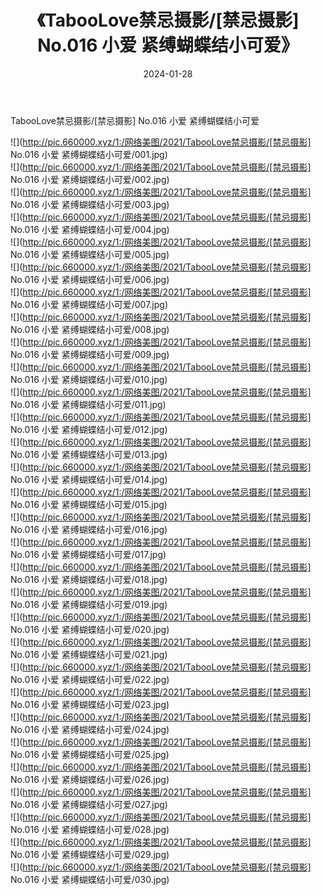 ﻿---
layout: post
title:  《TabooLove禁忌摄影/[禁忌摄影] No.016 小爱 紧缚蝴蝶结小可爱》
date:   2024-01-28
img: http://pic.660000.xyz/1:/网络美图/2021/TabooLove禁忌摄影/[禁忌摄影] No.016 小爱 紧缚蝴蝶结小可爱/000.jpg
categories: [美女, 清纯, 唯美]
---

TabooLove禁忌摄影/[禁忌摄影] No.016 小爱 紧缚蝴蝶结小可爱

 ![](http://pic.660000.xyz/1:/网络美图/2021/TabooLove禁忌摄影/[禁忌摄影] No.016 小爱 紧缚蝴蝶结小可爱/001.jpg) <br>![](http://pic.660000.xyz/1:/网络美图/2021/TabooLove禁忌摄影/[禁忌摄影] No.016 小爱 紧缚蝴蝶结小可爱/002.jpg) <br>![](http://pic.660000.xyz/1:/网络美图/2021/TabooLove禁忌摄影/[禁忌摄影] No.016 小爱 紧缚蝴蝶结小可爱/003.jpg) <br>![](http://pic.660000.xyz/1:/网络美图/2021/TabooLove禁忌摄影/[禁忌摄影] No.016 小爱 紧缚蝴蝶结小可爱/004.jpg) <br>![](http://pic.660000.xyz/1:/网络美图/2021/TabooLove禁忌摄影/[禁忌摄影] No.016 小爱 紧缚蝴蝶结小可爱/005.jpg) <br>![](http://pic.660000.xyz/1:/网络美图/2021/TabooLove禁忌摄影/[禁忌摄影] No.016 小爱 紧缚蝴蝶结小可爱/006.jpg) <br>![](http://pic.660000.xyz/1:/网络美图/2021/TabooLove禁忌摄影/[禁忌摄影] No.016 小爱 紧缚蝴蝶结小可爱/007.jpg) <br>![](http://pic.660000.xyz/1:/网络美图/2021/TabooLove禁忌摄影/[禁忌摄影] No.016 小爱 紧缚蝴蝶结小可爱/008.jpg) <br>![](http://pic.660000.xyz/1:/网络美图/2021/TabooLove禁忌摄影/[禁忌摄影] No.016 小爱 紧缚蝴蝶结小可爱/009.jpg) <br>![](http://pic.660000.xyz/1:/网络美图/2021/TabooLove禁忌摄影/[禁忌摄影] No.016 小爱 紧缚蝴蝶结小可爱/010.jpg) <br>![](http://pic.660000.xyz/1:/网络美图/2021/TabooLove禁忌摄影/[禁忌摄影] No.016 小爱 紧缚蝴蝶结小可爱/011.jpg) <br>![](http://pic.660000.xyz/1:/网络美图/2021/TabooLove禁忌摄影/[禁忌摄影] No.016 小爱 紧缚蝴蝶结小可爱/012.jpg) <br>![](http://pic.660000.xyz/1:/网络美图/2021/TabooLove禁忌摄影/[禁忌摄影] No.016 小爱 紧缚蝴蝶结小可爱/013.jpg) <br>![](http://pic.660000.xyz/1:/网络美图/2021/TabooLove禁忌摄影/[禁忌摄影] No.016 小爱 紧缚蝴蝶结小可爱/014.jpg) <br>![](http://pic.660000.xyz/1:/网络美图/2021/TabooLove禁忌摄影/[禁忌摄影] No.016 小爱 紧缚蝴蝶结小可爱/015.jpg) <br>![](http://pic.660000.xyz/1:/网络美图/2021/TabooLove禁忌摄影/[禁忌摄影] No.016 小爱 紧缚蝴蝶结小可爱/016.jpg) <br>![](http://pic.660000.xyz/1:/网络美图/2021/TabooLove禁忌摄影/[禁忌摄影] No.016 小爱 紧缚蝴蝶结小可爱/017.jpg) <br>![](http://pic.660000.xyz/1:/网络美图/2021/TabooLove禁忌摄影/[禁忌摄影] No.016 小爱 紧缚蝴蝶结小可爱/018.jpg) <br>![](http://pic.660000.xyz/1:/网络美图/2021/TabooLove禁忌摄影/[禁忌摄影] No.016 小爱 紧缚蝴蝶结小可爱/019.jpg) <br>![](http://pic.660000.xyz/1:/网络美图/2021/TabooLove禁忌摄影/[禁忌摄影] No.016 小爱 紧缚蝴蝶结小可爱/020.jpg) <br>![](http://pic.660000.xyz/1:/网络美图/2021/TabooLove禁忌摄影/[禁忌摄影] No.016 小爱 紧缚蝴蝶结小可爱/021.jpg) <br>![](http://pic.660000.xyz/1:/网络美图/2021/TabooLove禁忌摄影/[禁忌摄影] No.016 小爱 紧缚蝴蝶结小可爱/022.jpg) <br>![](http://pic.660000.xyz/1:/网络美图/2021/TabooLove禁忌摄影/[禁忌摄影] No.016 小爱 紧缚蝴蝶结小可爱/023.jpg) <br>![](http://pic.660000.xyz/1:/网络美图/2021/TabooLove禁忌摄影/[禁忌摄影] No.016 小爱 紧缚蝴蝶结小可爱/024.jpg) <br>![](http://pic.660000.xyz/1:/网络美图/2021/TabooLove禁忌摄影/[禁忌摄影] No.016 小爱 紧缚蝴蝶结小可爱/025.jpg) <br>![](http://pic.660000.xyz/1:/网络美图/2021/TabooLove禁忌摄影/[禁忌摄影] No.016 小爱 紧缚蝴蝶结小可爱/026.jpg) <br>![](http://pic.660000.xyz/1:/网络美图/2021/TabooLove禁忌摄影/[禁忌摄影] No.016 小爱 紧缚蝴蝶结小可爱/027.jpg) <br>![](http://pic.660000.xyz/1:/网络美图/2021/TabooLove禁忌摄影/[禁忌摄影] No.016 小爱 紧缚蝴蝶结小可爱/028.jpg) <br>![](http://pic.660000.xyz/1:/网络美图/2021/TabooLove禁忌摄影/[禁忌摄影] No.016 小爱 紧缚蝴蝶结小可爱/029.jpg) <br>![](http://pic.660000.xyz/1:/网络美图/2021/TabooLove禁忌摄影/[禁忌摄影] No.016 小爱 紧缚蝴蝶结小可爱/030.jpg) <br>